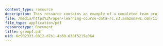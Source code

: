 ```yaml
---
content_type: resource
description: This resource contains an example of a completed team project.
file: /media/https%3A/open-learning-course-data-rc.s3.amazonaws.com/11-914-planning-communication-spring-2007/6c9023330812d7b14b59638f5215e064_group4.pdf
file_type: application/pdf
resourcetype: Document
title: group4.pdf
uid: 6c902333-0812-d7b1-4b59-638f5215e064
---
```

